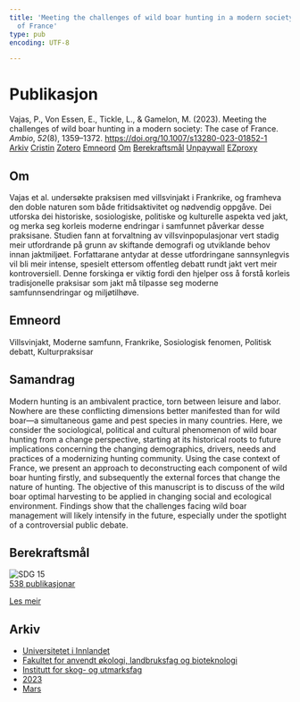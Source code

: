 ```yaml
---
title: 'Meeting the challenges of wild boar hunting in a modern society: The case
  of France'
type: pub
encoding: UTF-8

---
```

<h1>Publikasjon</h1>
<article id="csl-bib-container-KNM5YPZ3" class="csl-bib-container">
  <div class="csl-bib-body"> <div class="csl-entry">Vajas, P., Von Essen, E., Tickle, L., &#38; Gamelon, M. (2023). Meeting the challenges of wild boar hunting in a modern society: The case of France. <i>Ambio</i>, <i>52</i>(8), 1359–1372. <a href="https://doi.org/10.1007/s13280-023-01852-1">https://doi.org/10.1007/s13280-023-01852-1</a></div> </div>
  <div class="csl-bib-buttons">
    <a href="#taxonomy-article-KNM5YPZ3" alt="archive" class="csl-bib-button">Arkiv</a>
    <a href="https://app.cristin.no/results/show.jsf?id=2135966" alt="Cristin" class="csl-bib-button">Cristin</a>
    <a href="http://zotero.org/groups/5881554/items/KNM5YPZ3" alt="Zotero" class="csl-bib-button">Zotero</a>
    <a href="#keywords-article-KNM5YPZ3" alt="keywords" class="csl-bib-button">Emneord</a>
    <a href="#about-article-KNM5YPZ3" alt="about_pub" class="csl-bib-button">Om</a>
    <a href="#sdg-article-KNM5YPZ3" alt="sdg" class="csl-bib-button">Berekraftsmål</a>
    <a href="https://doi.org/10.1007/s13280-023-01852-1" alt="Unpaywall" class="csl-bib-button">Unpaywall</a>
    <a href="https://doi.org/10.1007/s13280-023-01852-1" alt="EZproxy" class="csl-bib-button">EZproxy</a>
  </div>
  <div id="csl-bib-meta-container-KNM5YPZ3"></div>
</article>
<div id="csl-bib-meta-KNM5YPZ3" class="csl-bib-meta">
  <article id="about-article-KNM5YPZ3" class="about_pub-article">
    <h1>Om</h1>
    Vajas et al. undersøkte praksisen med villsvinjakt i Frankrike, og framheva den doble naturen som både fritidsaktivitet og nødvendig oppgåve. Dei utforska dei historiske, sosiologiske, politiske og kulturelle aspekta ved jakt, og merka seg korleis moderne endringar i samfunnet påverkar desse praksisane. Studien fann at forvaltning av villsvinpopulasjonar vert stadig meir utfordrande på grunn av skiftande demografi og utviklande behov innan jaktmiljøet. Forfattarane antydar at desse utfordringane sannsynlegvis vil bli meir intense, spesielt ettersom offentleg debatt rundt jakt vert meir kontroversiell. Denne forskinga er viktig fordi den hjelper oss å forstå korleis tradisjonelle praksisar som jakt må tilpasse seg moderne samfunnsendringar og miljøtilhøve.
  </article>
  <article id="keywords-article-KNM5YPZ3" class="keywords-article">
    <h1>Emneord</h1>
    Villsvinjakt, Moderne samfunn, Frankrike, Sosiologisk fenomen, Politisk debatt, Kulturpraksisar
  </article>
  <article id="abstract-article-KNM5YPZ3" class="abstract-article">
    <h1>Samandrag</h1>
    Modern hunting is an ambivalent practice, torn between leisure and labor. Nowhere are these conflicting dimensions better manifested than for wild boar—a simultaneous game and pest species in many countries. Here, we consider the sociological, political and cultural phenomenon of wild boar hunting from a change perspective, starting at its historical roots to future implications concerning the changing demographics, drivers, needs and practices of a modernizing hunting community. Using the case context of France, we present an approach to deconstructing each component of wild boar hunting firstly, and subsequently the external forces that change the nature of hunting. The objective of this manuscript is to discuss of the wild boar optimal harvesting to be applied in changing social and ecological environment. Findings show that the challenges facing wild boar management will likely intensify in the future, especially under the spotlight of a controversial public debate.
  </article>
  <article id="sdg-article-KNM5YPZ3" class="sdg-article">
    <h1>Berekraftsmål</h1>
    <div class="sdg-container"><div id="sdg15" class="sdg">
        <img src="{{< params subfolder >}}images/sdg/sdg15_nn.png" class="image" alt="SDG 15">
        <div class="sdg-overlay">
          <a href="{{< params subfolder >}}nn/archive/?sdg=15#archive" class="sdg-publication-count"><span>538</span> publikasjonar</a>
          <p><a href="https://fn.no/om-fn/fns-baerekraftsmaal/livet-paa-land?lang=nno-NO" class="sdg-read-more">Les meir</a></p>
        </div>
      </div></div>
  </article>
  <article id="taxonomy-article-KNM5YPZ3" class="taxonomy-article">
    <h1>Arkiv</h1>
    <ul>
      <li><a href="{{< params subfolder >}}nn/archive/?key=3DCRN523">Universitetet i Innlandet</a></li>
      <li><a href="{{< params subfolder >}}nn/archive/?key=T77LXH6D">Fakultet for anvendt økologi, landbruksfag og bioteknologi</a></li>
      <li><a href="{{< params subfolder >}}nn/archive/?key=7TRARPE3">Institutt for skog- og utmarksfag</a></li>
      <li><a href="{{< params subfolder >}}nn/archive/?key=WXLLSUEU">2023</a></li>
      <li><a href="{{< params subfolder >}}nn/archive/?key=HU97CPNH">Mars</a></li>
    </ul>
  </article>
</div>
